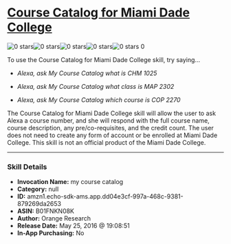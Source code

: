 # [Course Catalog for Miami Dade College](http://alexa.amazon.com/#skills/amzn1.echo-sdk-ams.app.dd04e3cf-997a-468c-9381-879269da2653)
![0 stars](../../images/ic_star_border_black_18dp_1x.png)![0 stars](../../images/ic_star_border_black_18dp_1x.png)![0 stars](../../images/ic_star_border_black_18dp_1x.png)![0 stars](../../images/ic_star_border_black_18dp_1x.png)![0 stars](../../images/ic_star_border_black_18dp_1x.png) 0

To use the Course Catalog for Miami Dade College skill, try saying...

* *Alexa, ask My Course Catalog what is CHM 1025*

* *Alexa, ask My Course Catalog what class is MAP 2302*

* *Alexa, ask My Course Catalog which course is COP 2270*

The Course Catalog for Miami Dade College skill will allow the user to ask Alexa a course number, and she will respond with the full course name, course description​, any pre/co-requisites, and the credit count. The user does not need to create any form of account or be enrolled at Miami Dade College. This skill is not an official product of the Miami Dade College.

***

### Skill Details

* **Invocation Name:** my course catalog
* **Category:** null
* **ID:** amzn1.echo-sdk-ams.app.dd04e3cf-997a-468c-9381-879269da2653
* **ASIN:** B01FNKN08K
* **Author:** Orange Research
* **Release Date:** May 25, 2016 @ 19:08:51
* **In-App Purchasing:** No
